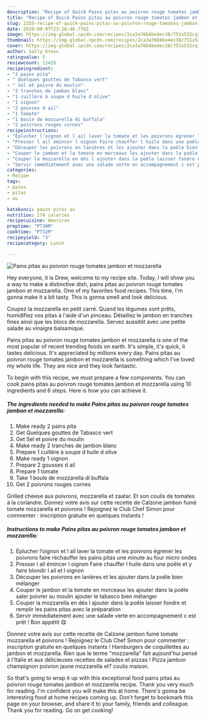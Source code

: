 ```yaml
---
description: "Recipe of Quick Pains pitas au poivron rouge tomates jambon et mozzarella"
title: "Recipe of Quick Pains pitas au poivron rouge tomates jambon et mozzarella"
slug: 2255-recipe-of-quick-pains-pitas-au-poivron-rouge-tomates-jambon-et-mozzarella
date: 2020-09-07T23:28:46.776Z
image: https://img-global.cpcdn.com/recipes/2ca3a76b6be4ec38/751x532cq70/pains-pitas-au-poivron-rouge-tomates-jambon-et-mozzarella-photo-principale-de-la-recette.jpg
thumbnail: https://img-global.cpcdn.com/recipes/2ca3a76b6be4ec38/751x532cq70/pains-pitas-au-poivron-rouge-tomates-jambon-et-mozzarella-photo-principale-de-la-recette.jpg
cover: https://img-global.cpcdn.com/recipes/2ca3a76b6be4ec38/751x532cq70/pains-pitas-au-poivron-rouge-tomates-jambon-et-mozzarella-photo-principale-de-la-recette.jpg
author: Sally Gross
ratingvalue: 5
reviewcount: 12426
recipeingredient:
- "2 pains pita"
- " Quelques gouttes de Tabasco vert"
- " Sel et poivre du moulin"
- "2 tranches de jambon blanc"
- "1 cuillère à soupe d huile d olive"
- "1 oignon"
- "2 gousses d ail"
- "1 tomate"
- "1 boule de mozzarella di buffala"
- "2 poivrons rouges cornes"
recipeinstructions:
- "Éplucher l’oignon et l ail laver la tomate et les poivrons égrener les poivrons faire réchauffer les pains pitas une minute au four micro ondes"
- "Presser l ail émincer l oignon Faire chauffer l huile dans une poêle et y faire blondir l ail et l oignon"
- "Découper les poivrons en lanières et les ajouter dans la poêle bien mélanger"
- "Couper le jambon et la tomate en morceaux les ajouter dans la poêle saler poivrer au moulin ajouter le tabasco bien mélanger"
- "Couper la mozzarella en dés l ajouter dans la poêle laisser fondre et remplir les pains pitas avec la préparation"
- "Servir immédiatement avec une salade verte en accompagnement c est prêt ! Bon appétit 😋"
categories:
- Recipe
tags:
- pains
- pitas
- au

katakunci: pains pitas au 
nutrition: 174 calories
recipecuisine: American
preptime: "PT30M"
cooktime: "PT32M"
recipeyield: "3"
recipecategory: Lunch

---
```



![Pains pitas au poivron rouge tomates jambon et mozzarella](https://img-global.cpcdn.com/recipes/2ca3a76b6be4ec38/751x532cq70/pains-pitas-au-poivron-rouge-tomates-jambon-et-mozzarella-photo-principale-de-la-recette.jpg)

Hey everyone, it is Drew, welcome to my recipe site. Today, I will show you a way to make a distinctive dish, pains pitas au poivron rouge tomates jambon et mozzarella. One of my favorites food recipes. This time, I'm gonna make it a bit tasty. This is gonna smell and look delicious.

Coupez la mozzarella en petit carré. Quand les légumes sont prêts, humidifiez vos pitas à l&#39;aide d&#39;un pinceau. Détaillez le jambon en tranches fines ainsi que les blocs de mozzarella. Servez aussitôt avec une petite salade au vinaigre balsamique.

Pains pitas au poivron rouge tomates jambon et mozzarella is one of the most popular of recent trending foods on earth. It's simple, it's quick, it tastes delicious. It's appreciated by millions every day. Pains pitas au poivron rouge tomates jambon et mozzarella is something which I've loved my whole life. They are nice and they look fantastic.


To begin with this recipe, we must prepare a few components. You can cook pains pitas au poivron rouge tomates jambon et mozzarella using 10 ingredients and 6 steps. Here is how you can achieve it.

<!--inarticleads1-->

##### The ingredients needed to make Pains pitas au poivron rouge tomates jambon et mozzarella:

1. Make ready 2 pains pita
1. Get  Quelques gouttes de Tabasco vert
1. Get  Sel et poivre du moulin
1. Make ready 2 tranches de jambon blanc
1. Prepare 1 cuillère à soupe d huile d olive
1. Make ready 1 oignon
1. Prepare 2 gousses d ail
1. Prepare 1 tomate
1. Take 1 boule de mozzarella di buffala
1. Get 2 poivrons rouges cornes


Grilled cheese aux poivrons, mozzarella et zaatar. Et son coulis de tomates à la coriandre. Donnez votre avis sur cette recette de Calzone jambon fumé tomate mozzarella et poivrons ! Rejoignez le Club Chef Simon pour commenter : inscription gratuite en quelques instants ! 

<!--inarticleads2-->

##### Instructions to make Pains pitas au poivron rouge tomates jambon et mozzarella:

1. Éplucher l’oignon et l ail laver la tomate et les poivrons égrener les poivrons faire réchauffer les pains pitas une minute au four micro ondes
1. Presser l ail émincer l oignon Faire chauffer l huile dans une poêle et y faire blondir l ail et l oignon
1. Découper les poivrons en lanières et les ajouter dans la poêle bien mélanger
1. Couper le jambon et la tomate en morceaux les ajouter dans la poêle saler poivrer au moulin ajouter le tabasco bien mélanger
1. Couper la mozzarella en dés l ajouter dans la poêle laisser fondre et remplir les pains pitas avec la préparation
1. Servir immédiatement avec une salade verte en accompagnement c est prêt ! Bon appétit 😋


Donnez votre avis sur cette recette de Calzone jambon fumé tomate mozzarella et poivrons ! Rejoignez le Club Chef Simon pour commenter : inscription gratuite en quelques instants ! Hamburgers de coquillettes au jambon et mozzarella. Rien que le terme &#34;mozzarella&#34; fait aujourd&#39;hui pensé à l&#39;Italie et aux délicieuses recettes de salades et pizzas ! Pizza jambon champignon poivron jaune mozzarella et? coulis maison. 

So that's going to wrap it up with this exceptional food pains pitas au poivron rouge tomates jambon et mozzarella recipe. Thank you very much for reading. I'm confident you will make this at home. There's gonna be interesting food at home recipes coming up. Don't forget to bookmark this page on your browser, and share it to your family, friends and colleague. Thank you for reading. Go on get cooking!
